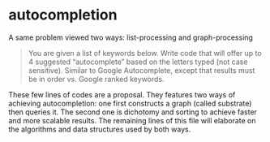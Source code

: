 # autocompletion

A same problem viewed two ways: list-processing and graph-processing

> You are given a list of keywords below. Write code that will offer up to
  4 suggested “auto­complete” based on the letters typed (not case
  sensitive). Similar to Google Autocomplete, except that results must
  be in order vs. Google ranked keywords.

These few lines of codes are a proposal. They features two ways of
  achieving autocompletion: one first constructs a graph (called
  substrate) then queries it. The second one is dichotomy and sorting to
  achieve faster and more scalable results. The remaining lines of this
  file will elaborate on the algorithms and data structures used by both
  ways.
